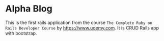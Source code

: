 # Alpha Blog

This is the first rails application from the course `The Complete Ruby on Rails Developer Course` by https://www.udemy.com.
It is CRUD Rails app with bootstrap.
